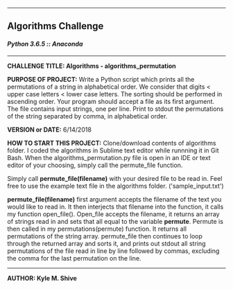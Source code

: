 ------------------------------------------------------------------------
Algorithms Challenge
------------------------------------------------------------------------
#### _Python 3.6.5 :: Anaconda_

---

**CHALLENGE TITLE: Algorithms - algorithms_permutation**

**PURPOSE OF PROJECT:** Write a Python script which prints all the permutations of a string in
alphabetical order. We consider that digits < upper case letters <
lower case letters. The sorting should be performed in ascending
order.
Your program should accept a file as its first argument. The file
contains input strings, one per line. Print to stdout the permutations of
the string separated by comma, in alphabetical order.

**VERSION or DATE:** 6/14/2018

**HOW TO START THIS PROJECT:** Clone/download contents of algorithms folder. 
I coded the algorithms in Sublime text editor while runnning it in Git Bash. 
When the algorithms_permutation.py file is open in an IDE or text editor of your choosing, simply call the permute_file function.

Simply call **permute_file(filename)** with your desired file to be read in. Feel free to use the example text file in the algorithms folder. ('sample_input.txt')

**permute_file(filename)** first argument accepts the filename of the text you would like to read in. It then interjects that filename into the function, it calls my function open_file(). Open_file accepts the filename, it returns an array of strings read in and sets that all equal to the variable __permute__. Permute is then called in my permutations(permute) function. It returns all permutations of the string array. permute_file then continues to loop through the returned array and sorts it, and prints out stdout all string permutations of the file read in line by line followed by commas, excluding the comma for the last permutation on the line.

---

**AUTHOR: Kyle M. Shive**
